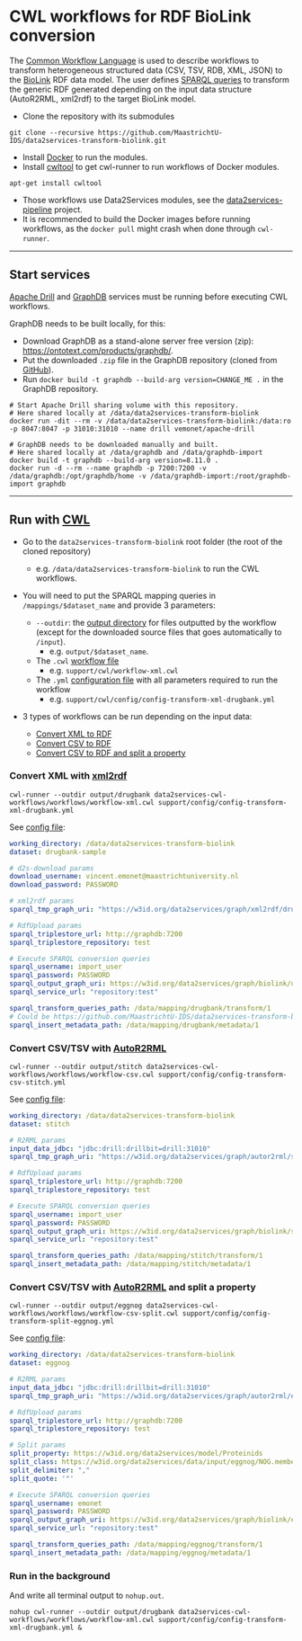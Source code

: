 # CWL workflows for RDF BioLink conversion

The [Common Workflow Language](https://www.commonwl.org/) is used to describe workflows to transform heterogeneous structured data (CSV, TSV, RDB, XML, JSON) to the [BioLink](https://biolink.github.io/biolink-model/docs/) RDF data model. The user defines [SPARQL queries](https://github.com/MaastrichtU-IDS/data2services-transform-biolink/blob/master/mapping/pharmgkb/insert-pharmgkb.rq) to transform the generic RDF generated depending on the input data structure (AutoR2RML, xml2rdf) to the target BioLink model.

* Clone the repository with its submodules

```shell
git clone --recursive https://github.com/MaastrichtU-IDS/data2services-transform-biolink.git
```

* Install [Docker](https://docs.docker.com/install/) to run the modules.
* Install [cwltool](https://github.com/common-workflow-language/cwltool#install) to get cwl-runner to run workflows of Docker modules.

```shell
apt-get install cwltool
```

* Those workflows use Data2Services modules, see the [data2services-pipeline](https://github.com/MaastrichtU-IDS/data2services-pipeline) project.
* It is recommended to build the Docker images before running workflows, as the `docker pull` might crash when done through `cwl-runner`.

---

## Start services

[Apache Drill](https://github.com/amalic/apache-drill) and [GraphDB](https://github.com/MaastrichtU-IDS/graphdb/) services must be running before executing CWL workflows.

GraphDB needs to be built locally, for this:

* Download GraphDB as a stand-alone server free version (zip): https://ontotext.com/products/graphdb/.
* Put the downloaded `.zip` file in the GraphDB repository (cloned from [GitHub](https://github.com/MaastrichtU-IDS/graphdb/)).
* Run `docker build -t graphdb --build-arg version=CHANGE_ME .` in the GraphDB repository.

```shell
# Start Apache Drill sharing volume with this repository.
# Here shared locally at /data/data2services-transform-biolink
docker run -dit --rm -v /data/data2services-transform-biolink:/data:ro -p 8047:8047 -p 31010:31010 --name drill vemonet/apache-drill

# GraphDB needs to be downloaded manually and built. 
# Here shared locally at /data/graphdb and /data/graphdb-import
docker build -t graphdb --build-arg version=8.11.0 .
docker run -d --rm --name graphdb -p 7200:7200 -v /data/graphdb:/opt/graphdb/home -v /data/graphdb-import:/root/graphdb-import graphdb
```

---

## Run with [CWL](https://www.commonwl.org/)

* Go to the `data2services-transform-biolink` root folder (the root of the cloned repository)
  * e.g. `/data/data2services-transform-biolink` to run the CWL workflows.

* You will need to put the SPARQL mapping queries in `/mappings/$dataset_name` and provide 3 parameters:
  * `--outdir`: the [output directory](https://github.com/MaastrichtU-IDS/data2services-transform-biolink/tree/master/output/stitch) for files outputted by the workflow (except for the downloaded source files that goes automatically to `/input`). 
    * e.g. `output/$dataset_name`.
  * The `.cwl` [workflow file](https://github.com/MaastrichtU-IDS/data2services-transform-biolink/blob/master/support/cwl/workflow-xml.cwl)
    * e.g. `support/cwl/workflow-xml.cwl`
  * The `.yml` [configuration file](https://github.com/MaastrichtU-IDS/data2services-transform-biolink/blob/master/support/cwl/config/config-transform-xml-drugbank.yml) with all parameters required to run the workflow
    * e.g. `support/cwl/config/config-transform-xml-drugbank.yml`

* 3 types of workflows can be run depending on the input data:
  * [Convert XML to RDF](https://github.com/MaastrichtU-IDS/data2services-transform-biolink#convert-xml-with-xml2rdf)
  * [Convert CSV to RDF](https://github.com/MaastrichtU-IDS/data2services-transform-biolink#convert-csvtsv-with-autor2rml)
  * [Convert CSV to RDF and split a property]()

### Convert XML with [xml2rdf](https://github.com/MaastrichtU-IDS/xml2rdf)

```shell
cwl-runner --outdir output/drugbank data2services-cwl-workflows/workflows/workflow-xml.cwl support/config/config-transform-xml-drugbank.yml
```

See [config file](https://github.com/MaastrichtU-IDS/data2services-transform-biolink/blob/master/support/cwl/config/config-transform-xml-drugbank.yml):

```yaml
working_directory: /data/data2services-transform-biolink
dataset: drugbank-sample

# d2s-download params
download_username: vincent.emonet@maastrichtuniversity.nl
download_password: PASSWORD

# xml2rdf params
sparql_tmp_graph_uri: "https://w3id.org/data2services/graph/xml2rdf/drugbank"

# RdfUpload params
sparql_triplestore_url: http://graphdb:7200
sparql_triplestore_repository: test

# Execute SPARQL conversion queries
sparql_username: import_user
sparql_password: PASSWORD
sparql_output_graph_uri: https://w3id.org/data2services/graph/biolink/drugbank
sparql_service_url: "repository:test"

sparql_transform_queries_path: /data/mapping/drugbank/transform/1
# Could be https://github.com/MaastrichtU-IDS/data2services-transform-biolink/tree/master/mapping/drugbank/transform/1
sparql_insert_metadata_path: /data/mapping/drugbank/metadata/1
```

### Convert CSV/TSV with [AutoR2RML](https://github.com/amalic/autor2rml)

```shell
cwl-runner --outdir output/stitch data2services-cwl-workflows/workflows/workflow-csv.cwl support/config/config-transform-csv-stitch.yml
```

See [config file](https://github.com/MaastrichtU-IDS/data2services-transform-biolink/blob/master/support/cwl/config/config-transform-csv-stitch.yml):

```yaml
working_directory: /data/data2services-transform-biolink
dataset: stitch

# R2RML params
input_data_jdbc: "jdbc:drill:drillbit=drill:31010"
sparql_tmp_graph_uri: "https://w3id.org/data2services/graph/autor2rml/stitch"

# RdfUpload params
sparql_triplestore_url: http://graphdb:7200
sparql_triplestore_repository: test

# Execute SPARQL conversion queries
sparql_username: import_user
sparql_password: PASSWORD
sparql_output_graph_uri: https://w3id.org/data2services/graph/biolink/stitch
sparql_service_url: "repository:test"

sparql_transform_queries_path: /data/mapping/stitch/transform/1
sparql_insert_metadata_path: /data/mapping/stitch/metadata/1
```

### Convert CSV/TSV with [AutoR2RML](https://github.com/amalic/autor2rml) and split a property

```shell
cwl-runner --outdir output/eggnog data2services-cwl-workflows/workflows/workflow-csv-split.cwl support/config/config-transform-split-eggnog.yml
```

See [config file](https://github.com/MaastrichtU-IDS/data2services-transform-biolink/blob/master/support/cwl/config/config-transform-split-eggnog.yml):

```yaml
working_directory: /data/data2services-transform-biolink
dataset: eggnog

# R2RML params
input_data_jdbc: "jdbc:drill:drillbit=drill:31010"
sparql_tmp_graph_uri: "https://w3id.org/data2services/graph/autor2rml/eggnog"

# RdfUpload params
sparql_triplestore_url: http://graphdb:7200
sparql_triplestore_repository: test

# Split params
split_property: https://w3id.org/data2services/model/Proteinids
split_class: https://w3id.org/data2services/data/input/eggnog/NOG.members.extract101.tsv
split_delimiter: ","
split_quote: '"'

# Execute SPARQL conversion queries
sparql_username: emonet
sparql_password: PASSWORD
sparql_output_graph_uri: https://w3id.org/data2services/graph/biolink/eggnog
sparql_service_url: "repository:test"

sparql_transform_queries_path: /data/mapping/eggnog/transform/1
sparql_insert_metadata_path: /data/mapping/eggnog/metadata/1
```

### Run in the background

And write all terminal output to `nohup.out`.

```shell
nohup cwl-runner --outdir output/drugbank data2services-cwl-workflows/workflows/workflow-xml.cwl support/config/config-transform-xml-drugbank.yml &
```


